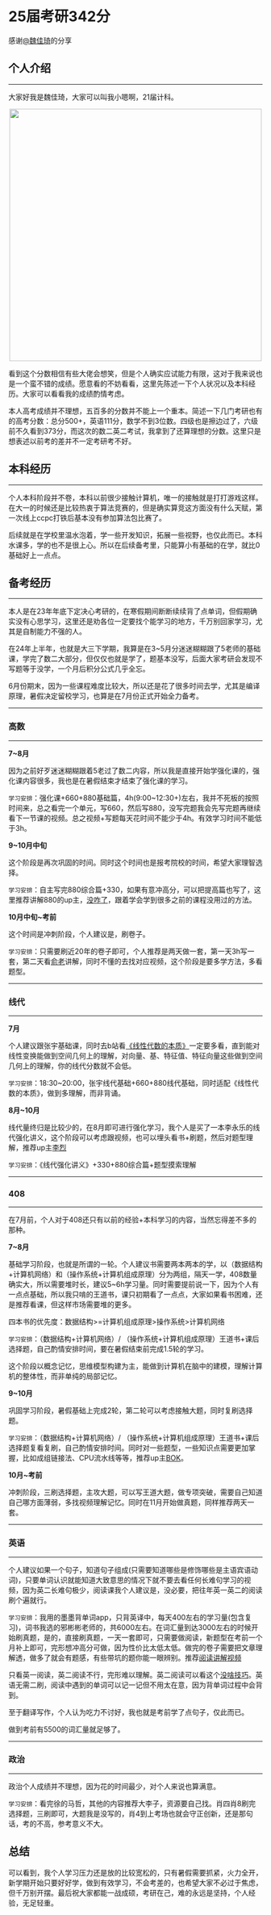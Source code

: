 # 25届考研342分

感谢[@魏佳琦](https://blog.csdn.net/sugu_zhiyu?type=blog)的分享

## 个人介绍

****

大家好我是魏佳琦，大家可以叫我小嗯啊，21届计科。

<div align="center">
    <image src="/images/考研经验/wjq.png" width="500"/>
</div>

看到这个分数相信有些大佬会想笑，但是个人确实应试能力有限，这对于我来说也是一个蛮不错的成绩。愿意看的不妨看看，这里先陈述一下个人状况以及本科经历。大家可以看看我的成绩酌情考虑。

本人高考成绩并不理想，五百多的分数并不能上一个重本。简述一下几门考研也有的高考分数：总分500+，英语111分，数学不到3位数。四级也是擦边过了，六级前不久看到373分，而这次的数二英二考试，我拿到了还算理想的分数。这里只是想表述以前考的差并不一定考研考不好。

## 本科经历

****

个人本科阶段并不卷，本科以前很少接触计算机，唯一的接触就是打打游戏这样。在大一的时候还是比较热衷于算法竞赛的，但是确实算竞这方面没有什么天赋，第一次线上ccpc打铁后基本没有参加算法包比赛了。

后续就是在学校里温水泡着，学一些开发知识，拓展一些视野，也仅此而已。本科水课多，学的也不是很上心。所以在后续备考里，只能算小有基础的在学，就比0基础好上一点点。

## 备考经历

****

本人是在23年年底下定决心考研的，在寒假期间断断续续背了点单词，但假期确实没有心思学习，这里还是劝各位一定要找个能学习的地方，千万别回家学习，尤其是自制能力不强的人。

在24年上半年，也就是大三下学期，我算是在3~5月分迷迷糊糊跟了5老师的基础课，学完了数二大部分，但仅仅也就是学了，题基本没写，后面大家考研会发现不写题等于没学，一个月后积分公式几乎全忘。

6月份期末，因为一些课程难度比较大，所以还是花了很多时间去学，尤其是编译原理，暑假决定留校学习，也算是在7月份正式开始全力备考。

****

### 高数

****

**7~8月**

因为之前好歹迷迷糊糊跟着5老过了数二内容，所以我是直接开始学强化课的，强化课内容很多，我也是在暑假结束才结束了强化课的学习。

`学习安排`：强化课+660+880基础篇，4h(9:00~12:30+)左右，我并不死板的按照时间来，总之看完一个单元，写660，然后写880，没写完题我会先写完题再继续看下一节课的视频。总之视频+写题每天花时间不能少于4h。有效学习时间不能低于3h。

**9~10月中旬**

这个阶段是再次巩固的时间。同时这个时间也是报考院校的时间，希望大家理智选择。

`学习安排`：自主写完880综合篇+330，如果有意冲高分，可以把提高篇也写了，这里推荐讲解880的up主，[没咋了](https://space.bilibili.com/452790824?spm_id_from=333.337.0.0)，跟着学会学到很多之前的课程没用过的方法。

**10月中旬~考前**

这个时间是冲刺阶段，个人建议是，刷卷子。

`学习安排`：只需要刷近20年的卷子即可，个人推荐是两天做一套，第一天3h写一套，第二天看[俞老](https://space.bilibili.com/669871897?spm_id_from=333.337.0.0)讲解，同时不懂的去找对应视频，这个阶段是要多学方法，多看题型。

****

### 线代

****

**7月**

个人建议跟张宇基础课，同时去b站看[《线性代数的本质》](https://www.bilibili.com/video/BV1ib411t7YR/?spm_id_from=333.337.search-card.all.click&vd_source=fd57cf55519aa121f93bfa8d442e4a07)一定要多看，直到能对线性变换能做到空间几何上的理解，对向量、基、特征值、特征向量这些做到空间几何上的理解，你的线代分数就不会低。

`学习安排`：18:30~20:00，张宇线代基础+660+880线代基础，同时适配《线性代数的本质》，做到多理解，而非背诵。

**8月~10月**

线代量终归是比较少的，在8月即可进行强化学习，我个人是买了一本李永乐的线代强化讲义，这个阶段可以考虑跟视频，也可以埋头看书+刷题，然后对题型理解，推荐up主[李烈](https://space.bilibili.com/700954726)

`学习安排`：《线代强化讲义》+330+880综合篇+题型摸索理解

****

### 408

****

在7月前，个人对于408还只有以前的经验+本科学习的内容，当然忘得差不多的那种。

**7~8月**

基础学习阶段，也就是所谓的一轮。个人建议书需要两本两本的学，以（数据结构+计算机网络）和（操作系统+计算机组成原理）分为两组，隔天一学，408数量确实大，所以需要堆时长，建议5~6h学习量。同时需要提前说一下，因为个人有一点点基础，所以我只啃的王道书，课只初期看了一点点，大家如果看书困难，还是推荐看课，但这样市场需要堆的更多。

四本书的优先度：数据结构>=计算机组成原理>操作系统>计算机网络

`学习安排`：（数据结构+计算机网络）/ （操作系统+计算机组成原理）王道书+课后选择题，自己酌情安排时间，要在暑假结束前完成1.5轮的学习。

这个阶段以概念记忆，思维模型构建为主，能做到计算机在脑中的建模，理解计算机的整体性，而非单纯的局部记忆。

**9~10月**

巩固学习阶段，暑假基础上完成2轮，第二轮可以考虑接触大题，同时复刷选择题。

`学习安排`：（数据结构+计算机网络）/ （操作系统+计算机组成原理）王道书+课后选择题复看复刷，自己酌情安排时间。同时对一些题型，一些知识点需要更加掌握，比如成组链接法、CPU流水线等等，推荐up主[BOK](https://space.bilibili.com/16113747?spm_id_from=333.337.search-card.all.click)。

**10月~考前**

冲刺阶段，三刷选择题，主攻大题，可以写王道大题，做专项突破，需要自己知道自己哪方面薄弱，多找视频理解记忆。同时在11月开始做真题，同样推荐两天一套。

****

### 英语

****

个人建议如果一个句子，知道句子组成(只需要知道哪些是修饰哪些是主语宾语动词)，只要单词认识就能知道大致意思的情况下就不要去看任何长难句学习的视频，因为英二长难句极少，阅读课我个人建议是，没必要，把往年英一英二的阅读刷个遍就行。

`学习安排`：我用的墨墨背单词app，只背英译中，每天400左右的学习量(包含复习)，词书我选的邪彬彬老师的，共6000左右。在词汇量到达3000左右的时候开始刷真题，是的，直接刷真题，一天一套即可，只需要做阅读，新题型在考前一个月补上即可，完形想冲高分可做，因为性价比太低太低。做完的卷子需要把文章理解透，做多了就会有题感，有些带坑的题你能一眼辨别。推荐[阅读讲解视频](https://www.bilibili.com/video/BV1Bs411J74f/?spm_id_from=333.337.search-card.all.click&vd_source=fd57cf55519aa121f93bfa8d442e4a07)

只看英一阅读，英二阅读不行，完形难以理解。英二阅读可以看这个[没啥技巧](https://www.bilibili.com/video/BV1Vv41177iZ/?spm_id_from=333.337.search-card.all.click&vd_source=fd57cf55519aa121f93bfa8d442e4a07)。英语无需二刷，阅读中遇到的单词可以记一记但不用太在意，因为背单词过程中会背到。

至于翻译写作，个人认为吃力不讨好，我也就是考前学了点句子，仅此而已。

做到考前有5500的词汇量就足够了。

****

### 政治

****

政治个人成绩并不理想，因为花的时间最少，对个人来说也算满意。

`学习安排`：看完徐的马哲，其他的内容推荐大李子，资源要自己找。肖四肖8刷完选择题，三刷即可，大题我是没写的，肖4到上考场也就会守正创新，还是那句话，考的不高，参考意义不大。

## 总结

可以看到，我个人学习压力还是放的比较宽松的，只有暑假需要抓紧，火力全开，新学期开始只要好好学，做到有效学习，不会考差的，也希望大家不必过于焦虑，但千万别开摆。最后祝大家都能一战成硕，考研在己，难的永远是坚持，个人经验，无足轻重。